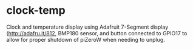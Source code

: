 # clock-temp
Clock and temperature display using Adafruit 7-Segment display (http://adafru.it/812, BMP180 sensor, and button connected to GPIO17 to allow for proper shutdown of piZeroW when needing to unplug.

